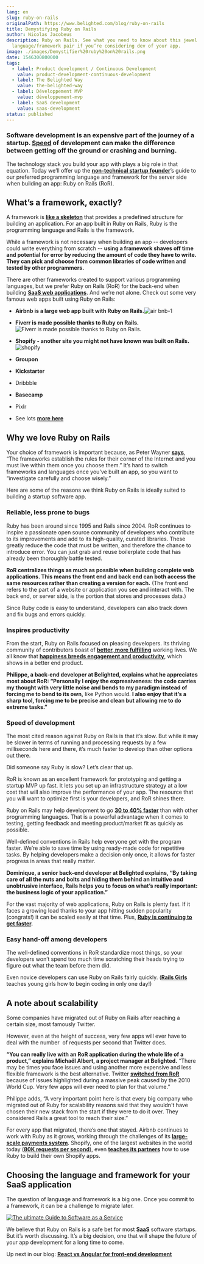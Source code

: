 ```yaml
---
lang: en
slug: ruby-on-rails
originalPath: https://www.belighted.com/blog/ruby-on-rails
title: Demystifying Ruby on Rails
author: Nicolas Jacobeus
description: Ruby on Rails. See what you need to know about this jewel of a
  language/framework pair if you’re considering dev of your app.
image: ./images/Demystifier%20ruby%20on%20rails.png
date: 1546300800000
tags:
  - label: Product development / Continuous Development
    value: product-development-continuous-development
  - label: The Belighted Way
    value: the-belighted-way
  - label: Développement MVP
    value: développement-mvp
  - label: SaaS development
    value: saas-development
status: published
---
```

### Software development is an expensive part of the journey of a startup. **[Speed](https://www.belighted.com/blog/successful-startups-speed)** of development can make the difference between getting off the ground or crashing and burning.

The technology stack you build your app with plays a big role in that equation. Today we’ll offer up the [**non-technical startup founder**](https://www.belighted.com/blog/non-technical-startup-founders)’s guide to our preferred programming language and framework for the server side when building an app: Ruby on Rails (RoR).

What’s a framework, exactly?
----------------------------

A framework is **[like a skeleton](https://www.techopedia.com/definition/6005/application-framework)** that provides a predefined structure for building an application. For an app built in Ruby on Rails, Ruby is the programming language and Rails is the framework.

While a framework is not necessary when building an app -- developers could write everything from scratch -- **using a framework shaves off time and potential for error by reducing the amount of code they have to write. They can pick and choose from common libraries of code written and tested by other programmers.**

There are other frameworks created to support various programming languages, but we prefer Ruby on Rails (RoR) for the back-end when building **[SaaS web applications](/saas-guide-to-software-as-service)**. And we’re not alone. Check out some very famous web apps built using Ruby on Rails:

*   **Airbnb is a large web app built with Ruby on Rails.**![air bnb-1](/content/images/legacy/oMfEntUy9gI4CXAdSxr0I.png)  
      
    
*   **Fiverr is made possible thanks to Ruby on Rails.**![Fiverr is made possible thanks to Ruby on Rails.](/content/images/legacy/pByfg92KeYqFr8vFeOZBh.png)  
    
*   **Shopify - another site you might not have known was built on Rails.**![shopify](/content/images/legacy/TNJRV6oBL7G3VE1pjh4u9.png)
*   **Groupon** 
*   **Kickstarter**
*   Dribbble
*   **Basecamp**
*   Pixlr
*   See lots **[more here](https://skillcrush.com/2015/02/02/37-rails-sites/)**

Why we love Ruby on Rails
-------------------------

Your choice of framework is important because, as Peter Wayner **[says](https://www.infoworld.com/article/2902242/application-development/7-reasons-why-frameworks-are-the-new-programming-languages.html?page=2)**, “The frameworks establish the rules for their corner of the Internet and you must live within them once you choose them.” It’s hard to switch frameworks and languages once you’ve built an app, so you want to “investigate carefully and choose wisely.”

Here are some of the reasons we think Ruby on Rails is ideally suited to building a startup software app.

### Reliable, less prone to bugs

Ruby has been around since 1995 and Rails since 2004. RoR continues to inspire a passionate open source community of developers who contribute to its improvements and add to its high-quality, curated libraries. These greatly reduce the code that must be written, and therefore the chance to introduce error. You can just grab and reuse boilerplate code that has already been thoroughly battle tested.

**RoR centralizes things as much as possible when building complete web applications. This means the front end and back end can both access the same resources rather than creating a version for each.** (The front end refers to the part of a website or application you see and interact with. The back end, or server side, is the portion that stores and processes data.)

Since Ruby code is easy to understand, developers can also track down and fix bugs and errors quickly.

### Inspires productivity

From the start, Ruby on Rails focused on pleasing developers. Its thriving community of contributors boast of **[better, more fulfilling](https://rubyonrails.org/doctrine/)** working lives. We all know that **[happiness breeds engagement and productivity](https://www.5dynamics.com/happy-employees-efficient-productive-stay-longer/)**, which shows in a better end product.

**Philippe, a back-end developer at Belighted, explains what he appreciates most about RoR: “Personally I enjoy the expressiveness: the code carries my thought with very little noise and bends to my paradigm instead of forcing me to bend to its own,** like Python would. **I also enjoy that it’s a sharp tool, forcing me to be precise and clean but allowing me to do extreme tasks.”**

### Speed of development

The most cited reason against Ruby on Rails is that it’s slow. But while it may be slower in terms of running and processing requests by a few milliseconds here and there, it’s much faster to develop than other options out there.

Did someone say Ruby is slow? Let’s clear that up.

RoR is known as an excellent framework for prototyping and getting a startup MVP up fast. It lets you set up an infrastructure strategy at a low cost that will also improve the performance of your app. The resource that you will want to optimize first is your developers, and RoR shines there.

Ruby on Rails may help development to go **[30 to 40% faster](https://www.forbes.com/sites/quora/2018/04/03/is-ruby-a-dying-language/#52ede56e6a3d)** than with other programming languages. That is a powerful advantage when it comes to testing, getting feedback and meeting product/market fit as quickly as possible.

Well-defined conventions in Rails help everyone get with the program faster. We’re able to save time by using ready-made code for repetitive tasks. By helping developers make a decision only once, it allows for faster progress in areas that really matter.

**Dominique, a senior back-end developer at Belighted explains, “By taking care of all the nuts and bolts and hiding them behind an intuitive and unobtrusive interface, Rails helps you to focus on what’s really important: the business logic of your application.”**

For the vast majority of web applications, Ruby on Rails is plenty fast. If it faces a growing load thanks to your app hitting sudden popularity (congrats!) it can be scaled easily at that time. Plus, **[Ruby is continuing to get faster](https://www.speedshop.co/2017/07/11/is-ruby-too-slow-for-web-scale.html).**

### Easy hand-off among developers

The well-defined conventions in RoR standardize most things, so your developers won’t spend too much time scratching their heads trying to figure out what the team before them did.

Even novice developers can use Ruby on Rails fairly quickly. (**[Rails Girls](https://railsgirls.com/)** teaches young girls how to begin coding in only one day!)

A note about scalability
------------------------

Some companies have migrated out of Ruby on Rails after reaching a certain size, most famously Twitter.

However, even at the height of success, very few apps will ever have to deal with the number  of requests per second that Twitter does.

**“You can really live with an RoR application during the whole life of a product,” explains Michaël Albert, a project manager at Belighted.** “There may be times you face issues and using another more expensive and less flexible framework is the best alternative. Twitter **[switched from RoR](https://www.infoq.com/news/2013/08/scaling-twitter)** because of issues highlighted during a massive peak caused by the 2010 World Cup. Very few apps will ever need to plan for that volume.”

Philippe adds, “A very important point here is that every big company who migrated out of Ruby for scalability reasons said that they wouldn't have chosen their new stack from the start if they were to do it over. They considered Rails a great tool to reach their size.”

For every app that migrated, there’s one that stayed. Airbnb continues to work with Ruby as it grows, working through the challenges of its **[large-scale payments system](https://medium.com/airbnb-engineering/large-scale-payments-systems-and-ruby-on-rails-bfe5b89f6f4)**. Shopify, one of the largest websites in the world today (**[80K requests per second](https://twitter.com/dhh/status/885776244532551680?lang=en)**), even **[teaches its partners](https://www.shopify.com/partners/blog/building-a-shopify-app-in-one-week)** how to use Ruby to build their own Shopify apps.

Choosing the language and framework for your SaaS application
-------------------------------------------------------------

The question of language and framework is a big one. Once you commit to a framework, it can be a challenge to migrate later.  
  
[![The ultimate Guide to Software as a Service](/content/images/legacy/axTDnlmGeCfdTR5eawUvn.png)](https://cta-redirect.hubspot.com/cta/redirect/1684659/0b551323-0d58-4d8c-882c-e42a03a01459)  

We believe that Ruby on Rails is a safe bet for most **[SaaS](/saas-guide-to-software-as-service)** software startups. But it’s worth discussing. It’s a big decision, one that will shape the future of your app development for a long time to come.

Up next in our blog: **[React vs Angular for front-end development](/blog/front-end-react-angular?hs_preview=BSfWfuwy-5972023739)**